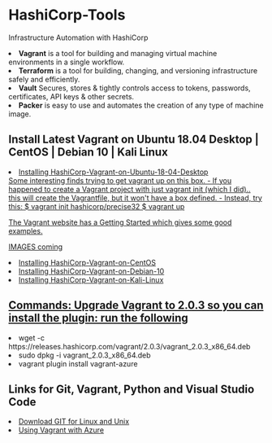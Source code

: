 # HashiCorp-Tools
Infrastructure Automation with HashiCorp
<li><b>Vagrant</b> is a tool for building and managing virtual machine environments in a single workflow.</li>
  <li><b>Terraform</b> is a tool for building, changing, and versioning infrastructure safely and efficiently.</li>
<li><b>Vault</b> Secures, stores & tightly controls access to tokens, passwords, certificates, API keys & other secrets.</li>
<li><b>Packer</b> is easy to use and automates the creation of any type of machine image.</li>

## Install Latest Vagrant on Ubuntu 18.04 Desktop | CentOS | Debian 10 | Kali Linux
<li><a href="http://doug-macgregor.webflow.io/"</a>Installing HashiCorp-Vagrant-on-Ubuntu-18-04-Desktop</li>
Some interesting finds trying to get vagrant up on this box.
 - If you happened to create a Vagrant project with just vagrant init (which I did).. this will create the Vagrantfile, but it won't have a box defined.
- Instead, try this:
$ vagrant init hashicorp/precise32
$ vagrant up

The Vagrant website has a Getting Started which gives some good examples.

IMAGES coming

<li><a href="http://doug-macgregor.webflow.io/"</a>Installing HashiCorp-Vagrant-on-CentOS</li>
<li><a href="http://doug-macgregor.webflow.io/"</a>Installing HashiCorp-Vagrant-on-Debian-10</li>
<li><a href="http://doug-macgregor.webflow.io/"</a>Installing HashiCorp-Vagrant-on-Kali-Linux</li>

<!---
https://computingforgeeks.com/install-latest-vagrant-on-ubuntu-18-04-debian-9-kali-linux/
--->

## Commands: Upgrade Vagrant to 2.0.3 so you can install the plugin: run the following
<li><a>wget -c https://releases.hashicorp.com/vagrant/2.0.3/vagrant_2.0.3_x86_64.deb</a></li>
<li>sudo dpkg -i vagrant_2.0.3_x86_64.deb</li>
<li>vagrant plugin install vagrant-azure</li>

<!---Install Vagrant Azure Plugin & --->

## Links for Git, Vagrant, Python and Visual Studio Code
<li><a href="https://git-scm.com/download/linux"</a>Download GIT for Linux and Unix</li>
<li><a href="https://blog.scottlowe.org/2017/12/11/using-vagrant-with-azure/"</a>Using Vagrant with Azure</li>
